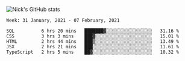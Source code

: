 ![Nick's GitHub stats](https://github-readme-stats.vercel.app/api?username=nickdark&theme=vue&show_icons=true)


<!--START_SECTION:waka-->
```text
Week: 31 January, 2021 - 07 February, 2021

SQL          6 hrs 20 mins   ███████▓░░░░░░░░░░░░░░░░░   31.16 % 
CSS          3 hrs 3 mins    ███▓░░░░░░░░░░░░░░░░░░░░░   15.01 % 
HTML         2 hrs 44 mins   ███▒░░░░░░░░░░░░░░░░░░░░░   13.49 % 
JSX          2 hrs 21 mins   ███░░░░░░░░░░░░░░░░░░░░░░   11.61 % 
TypeScript   2 hrs 5 mins    ██▓░░░░░░░░░░░░░░░░░░░░░░   10.32 % 
```
<!--END_SECTION:waka-->

<!--
**nickdark/nickdark** is a ✨ _special_ ✨ repository because its `README.md` (this file) appears on your GitHub profile.

Here are some ideas to get you started:

- 🔭 I’m currently working on ...
- 🌱 I’m currently learning ...
- 👯 I’m looking to collaborate on ...
- 🤔 I’m looking for help with ...
- 💬 Ask me about ...
- 📫 How to reach me: ...
- 😄 Pronouns: ...
- ⚡ Fun fact: ...
-->

